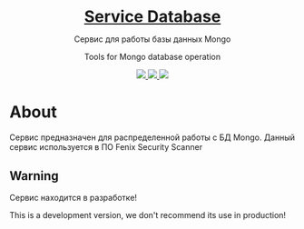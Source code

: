 <h1 align="center" style="border-bottom: none !important; margin-bottom: 5px !important;"><a href="#">Service Database</a></h1>
<p align="center">Сервис для работы базы данных Mongo</p>
<p align="center">
Tools for Mongo database operation
</p>
<p align="center">
  <a href="#">
    <img src="https://img.shields.io/github/license/crocup/Service-Database" />
  </a>
<a href="#">
    <img src="https://img.shields.io/github/last-commit/crocup/Service-Database" />
  </a>
  <a href="#">
    <img src="https://img.shields.io/github/stars/crocup/Service-Database?style=social" />
  </a>
</p>

# About
Сервис предназначен для распределенной работы с БД Mongo.
Данный сервис используется в ПО Fenix Security Scanner

## Warning
Сервис находится в разработке!
<p>This is a development version, we don't recommend its use in production!</p>
